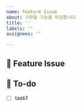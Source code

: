 ```yaml
---
name: Feature Issue
about: 구현할 기능을 작성합니다.
title: ''
labels: ''
assignees: ''

---
```


## 📌 Feature Issue

## 📝 To-do
- [ ] task1
